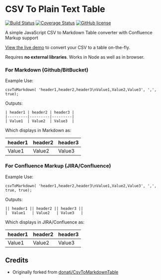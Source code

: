 # CSV To Plain Text Table

[![Build Status](https://travis-ci.org/terriann/CsvToPlainTextTable.svg?branch=master)](https://travis-ci.org/terriann/CsvToPlainTextTable)
[![Coverage Status](https://coveralls.io/repos/github/terriann/CsvToPlainTextTable/badge.svg?branch=code-coverage)](https://coveralls.io/github/terriann/CsvToPlainTextTable?branch=code-coverage)
[![GitHub license](https://img.shields.io/badge/license-MIT-blue.svg)](https://raw.githubusercontent.com/terriann/CsvToPlainTextTable/master/LICENSE.md)

A simple JavaScript CSV to Markdown Table converter with Confluence Markup support

[View the live demo](https://terriann.github.io/CsvToPlainTextTable/) to convert your CSV to a table on-the-fly.

Requires **no external libraries**. Works in Node as well as in browser.

### For Markdown (Github/BitBucket)

Example Use:

    csvToMarkdown( 'header1,header2,header3\nValue1,Value2,Value3', ',', true);

Outputs:

```
| header1 | header2 | header3 | 
|---------|---------|---------| 
| Value1  | Value2  | Value3  | 
```

Which displays in Markdown as:

| header1 | header2 | header3 | 
|---------|---------|---------| 
| Value1  | Value2  | Value3  | 

### For Confluence Markup (JIRA/Confluence)

Example Use:

    csvToMarkdown( 'header1,header2,header3\nValue1,Value2,Value3', ',', true, true);

Outputs:

```
|| header1 || header2 || header3 || 
|  Value1   | Value2   | Value3   | 
```

Which displays in JIRA/Confluence as:

| header1 | header2 | header3 | 
|---------|---------|---------| 
| Value1  | Value2  | Value3  |

## Credits

* Originally forked from [donatj/CsvToMarkdownTable](https://github.com/donatj/CsvToMarkdownTable)

